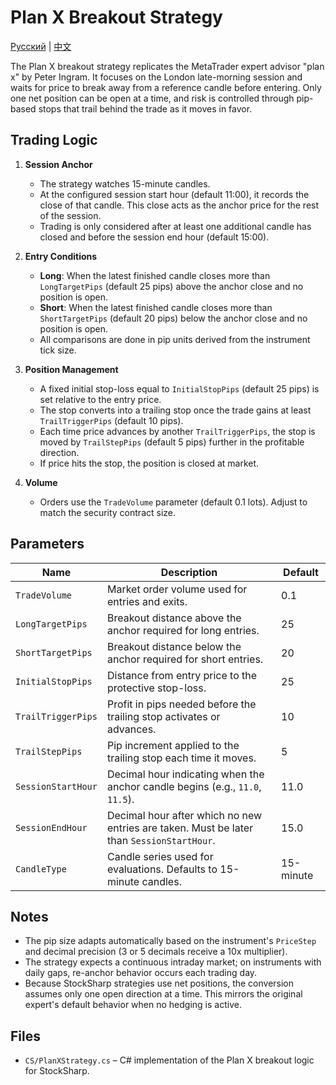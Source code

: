 # Plan X Breakout Strategy
[Русский](README_ru.md) | [中文](README_cn.md)

The Plan X breakout strategy replicates the MetaTrader expert advisor "plan x" by Peter Ingram. It focuses on the London late-morning session and waits for price to break away from a reference candle before entering. Only one net position can be open at a time, and risk is controlled through pip-based stops that trail behind the trade as it moves in favor.

## Trading Logic

1. **Session Anchor**
   - The strategy watches 15-minute candles.
   - At the configured session start hour (default 11:00), it records the close of that candle. This close acts as the anchor price for the rest of the session.
   - Trading is only considered after at least one additional candle has closed and before the session end hour (default 15:00).

2. **Entry Conditions**
   - **Long**: When the latest finished candle closes more than `LongTargetPips` (default 25 pips) above the anchor close and no position is open.
   - **Short**: When the latest finished candle closes more than `ShortTargetPips` (default 20 pips) below the anchor close and no position is open.
   - All comparisons are done in pip units derived from the instrument tick size.

3. **Position Management**
   - A fixed initial stop-loss equal to `InitialStopPips` (default 25 pips) is set relative to the entry price.
   - The stop converts into a trailing stop once the trade gains at least `TrailTriggerPips` (default 10 pips).
   - Each time price advances by another `TrailTriggerPips`, the stop is moved by `TrailStepPips` (default 5 pips) further in the profitable direction.
   - If price hits the stop, the position is closed at market.

4. **Volume**
   - Orders use the `TradeVolume` parameter (default 0.1 lots). Adjust to match the security contract size.

## Parameters

| Name | Description | Default |
| ---- | ----------- | ------- |
| `TradeVolume` | Market order volume used for entries and exits. | 0.1 |
| `LongTargetPips` | Breakout distance above the anchor required for long entries. | 25 |
| `ShortTargetPips` | Breakout distance below the anchor required for short entries. | 20 |
| `InitialStopPips` | Distance from entry price to the protective stop-loss. | 25 |
| `TrailTriggerPips` | Profit in pips needed before the trailing stop activates or advances. | 10 |
| `TrailStepPips` | Pip increment applied to the trailing stop each time it moves. | 5 |
| `SessionStartHour` | Decimal hour indicating when the anchor candle begins (e.g., `11.0`, `11.5`). | 11.0 |
| `SessionEndHour` | Decimal hour after which no new entries are taken. Must be later than `SessionStartHour`. | 15.0 |
| `CandleType` | Candle series used for evaluations. Defaults to 15-minute candles. | 15-minute |

## Notes

- The pip size adapts automatically based on the instrument's `PriceStep` and decimal precision (3 or 5 decimals receive a 10x multiplier).
- The strategy expects a continuous intraday market; on instruments with daily gaps, re-anchor behavior occurs each trading day.
- Because StockSharp strategies use net positions, the conversion assumes only one open direction at a time. This mirrors the original expert's default behavior when no hedging is active.

## Files

- `CS/PlanXStrategy.cs` – C# implementation of the Plan X breakout logic for StockSharp.

